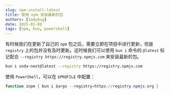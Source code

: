 ```yaml
---
slug: npm-install-latest
title: 使用 npm 安装最新的包
authors: [1adybug]
date: 2025-01-08
tags: [npm, bun, powershell]
---
```


有时候我们在更新了自己的 `npm` 包之后，需要立即在项目中进行更新，但是 `registry` 上的包并没有及时更新。这时候我们可以使用 `bun i` 命令的 `@latest` 标记配合 `--registry https://registry.npmjs.com` 来安装最新的包。

```bash
bun i soda-next@latest --registry https://registry.npmjs.com
```

使用 `PowerShell`，可以在 `$PROFILE` 中配置：

```powershell
function inpm { bun i $args --registry=https://registry.npmjs.org }
```
